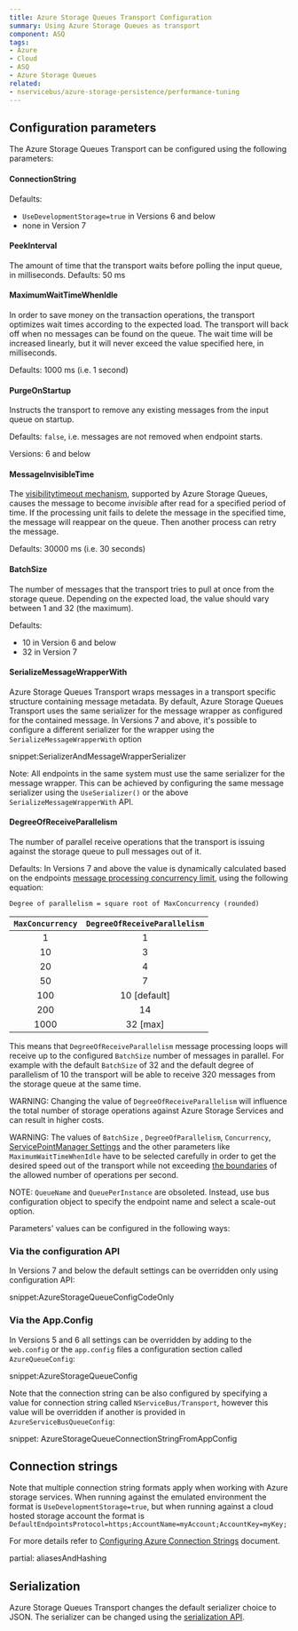 ```yaml
---
title: Azure Storage Queues Transport Configuration
summary: Using Azure Storage Queues as transport
component: ASQ
tags:
- Azure
- Cloud
- ASQ
- Azure Storage Queues
related:
- nservicebus/azure-storage-persistence/performance-tuning
---
```



## Configuration parameters

The Azure Storage Queues Transport can be configured using the following parameters:


#### ConnectionString

Defaults:

 * `UseDevelopmentStorage=true` in Versions 6 and below
 * none in Version 7


#### PeekInterval

The amount of time that the transport waits before polling the input queue, in milliseconds.
Defaults: 50 ms


#### MaximumWaitTimeWhenIdle

In order to save money on the transaction operations, the transport optimizes wait times according to the expected load. The transport will back off when no messages can be found on the queue. The wait time will be increased linearly, but it will never exceed the value specified here, in milliseconds.

Defaults: 1000 ms (i.e. 1 second)


#### PurgeOnStartup

Instructs the transport to remove any existing messages from the input queue on startup.

Defaults: `false`, i.e. messages are not removed when endpoint starts.

Versions: 6 and below

#### MessageInvisibleTime

The [visibilitytimeout mechanism](https://msdn.microsoft.com/en-us/library/azure/dd179474.aspx), supported by Azure Storage Queues, causes the message to become *invisible* after read for a specified period of time. If the processing unit fails to delete the message in the specified time, the message will reappear on the queue. Then another process can retry the message.

Defaults: 30000 ms (i.e. 30 seconds)


#### BatchSize

The number of messages that the transport tries to pull at once from the storage queue. Depending on the expected load, the value should vary between 1 and 32 (the maximum).

Defaults:

 * 10 in Version 6 and below
 * 32 in Version 7


#### SerializeMessageWrapperWith

Azure Storage Queues Transport wraps messages in a transport specific structure containing message metadata. By default, Azure Storage Queues Transport uses the same serializer for the message wrapper as configured for the contained message. In Versions 7 and above, it's possible to configure a different serializer for the wrapper using the `SerializeMessageWrapperWith` option

snippet:SerializerAndMessageWrapperSerializer

Note: All endpoints in the same system must use the same serializer for the message wrapper. This can be achieved by configuring the same message serializer using the `UseSerializer()` or the above `SerializeMessageWrapperWith` API.


#### DegreeOfReceiveParallelism

The number of parallel receive operations that the transport is issuing against the storage queue to pull messages out of it.

Defaults: In Versions 7 and above the value is dynamically calculated based on the endpoints [message processing concurrency limit](/nservicebus/operations/tuning.md), using the following equation:

`Degree of parallelism = square root of MaxConcurrency (rounded)`

|`MaxConcurrency` | `DegreeOfReceiveParallelism` |
| :-: |:-:|
| 1 | 1 |
| 10 | 3 |
| 20 | 4 |
| 50 | 7 |
| 100 | 10 [default] |
| 200 | 14 |
| 1000 | 32 [max] |

This means that `DegreeOfReceiveParallelism` message processing loops will receive up to the configured `BatchSize` number of messages in parallel. For example with the default `BatchSize` of 32 and the default degree of parallelism of 10 the transport will be able to receive 320 messages from the storage queue at the same time.

WARNING: Changing the value of `DegreeOfReceiveParallelism` will influence the total number of storage operations against Azure Storage Services and can result in higher costs.

WARNING: The values of `BatchSize` , `DegreeOfParallelism`, `Concurrency`, [ServicePointManager Settings](/nservicebus/azure-storage-persistence/performance-tuning.md) and the other parameters like `MaximumWaitTimeWhenIdle` have to be selected carefully in order to get the desired speed out of the transport while not exceeding [the boundaries](https://azure.microsoft.com/en-us/documentation/articles/azure-subscription-service-limits/#storage-limits) of the allowed number of operations per second.

NOTE: `QueueName` and `QueuePerInstance` are obsoleted. Instead, use bus configuration object to specify the endpoint name and select a scale-out option.

Parameters' values can be configured in the following ways:


### Via the configuration API

In Versions 7 and below the default settings can be overridden only using configuration API:

snippet:AzureStorageQueueConfigCodeOnly


### Via the App.Config

In Versions 5 and 6 all settings can be overridden by adding to the `web.config` or the `app.config` files a configuration section called `AzureQueueConfig`:

snippet:AzureStorageQueueConfig

Note that the connection string can be also configured by specifying a value for connection string called `NServiceBus/Transport`, however this value will be overridden if another is provided in `AzureServiceBusQueueConfig`:

snippet: AzureStorageQueueConnectionStringFromAppConfig


## Connection strings

Note that multiple connection string formats apply when working with Azure storage services. When running against the emulated environment the format is `UseDevelopmentStorage=true`, but when running against a cloud hosted storage account the format is `DefaultEndpointsProtocol=https;AccountName=myAccount;AccountKey=myKey;`

For more details refer to [Configuring Azure Connection Strings](https://azure.microsoft.com/en-us/documentation/articles/storage-configure-connection-string/) document.


partial: aliasesAndHashing


## Serialization

Azure Storage Queues Transport changes the default serializer choice to JSON. The serializer can be changed using the [serialization API](/nservicebus/serialization).
